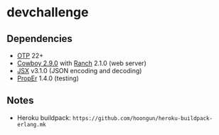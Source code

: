 # devchallenge

## Dependencies

* [OTP](https://github.com/erlang/otp) 22+
* [Cowboy 2.9.0](https://github.com/ninenines/cowboy) with [Ranch](https://github.com/ninenines/ranch) 2.1.0 (web server)
* [JSX](https://github.com/talentdeficit/jsx) v3.1.0 (JSON encoding and decoding)
* [PropEr](https://github.com/proper-testing/proper) 1.4.0 (testing)

## Notes

* Heroku buildpack: `https://github.com/hoongun/heroku-buildpack-erlang.mk`


